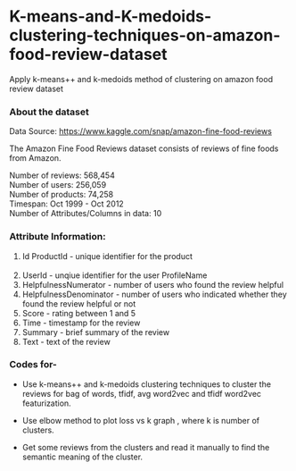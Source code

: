 # K-means-and-K-medoids-clustering-techniques-on-amazon-food-review-dataset
Apply k-means++ and k-medoids method of clustering on amazon food review dataset

### About the dataset
Data Source: https://www.kaggle.com/snap/amazon-fine-food-reviews

The Amazon Fine Food Reviews dataset consists of reviews of fine foods from Amazon.<br>

Number of reviews: 568,454<br>
Number of users: 256,059<br>
Number of products: 74,258<br>
Timespan: Oct 1999 - Oct 2012<br>
Number of Attributes/Columns in data: 10<br>

### Attribute Information:<br>
1. Id ProductId - unique identifier for the product<br><br>
2. UserId - unqiue identifier for the user ProfileName<br>
3. HelpfulnessNumerator - number of users who found the review helpful<br>
4. HelpfulnessDenominator - number of users who indicated whether they found the review helpful or not<br>
5. Score - rating between 1 and 5<br>
6. Time - timestamp for the review<br>
7. Summary - brief summary of the review<br>
8. Text - text of the review<br>

### Codes for-
* Use k-means++ and k-medoids clustering techniques to cluster the reviews for bag of words, tfidf, avg word2vec and tfidf word2vec featurization.

* Use elbow method to plot loss vs k graph , where k is number of clusters.

* Get some reviews from the clusters and read it manually to find the semantic meaning of the cluster.
